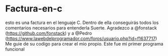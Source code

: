 # Factura-en-c
esto es una factura en el lenguaje C. Dentro de ella conseguirás todos los comentarios necesarios para entenderla Suerte.
Agradezco a @fonstack (https://github.com/fonstack) y a @Pedro (https://www.lawebdelprogramador.com/foros/usuario.php?id=f1637717) 
Me guie de su codigo para crear el mio propio.
Este fue mi primer programa funcional 

